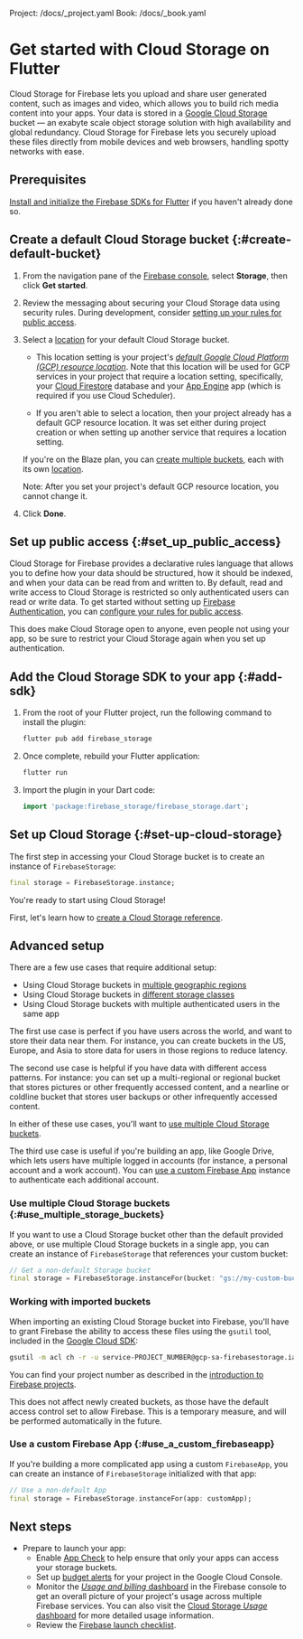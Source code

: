 Project: /docs/_project.yaml
Book: /docs/_book.yaml

<link rel="stylesheet" type="text/css" href="/styles/docs.css" />

# Get started with Cloud Storage on Flutter

Cloud Storage for Firebase lets you upload and share user generated content, such
as images and video, which allows you to build rich media content into your
apps. Your data is stored in a
[Google Cloud Storage](//cloud.google.com/storage) bucket — an
exabyte scale object storage solution with high availability and global
redundancy. Cloud Storage for Firebase lets you securely upload these files
directly from mobile devices and web browsers, handling spotty networks with
ease.


## Prerequisites

[Install and initialize the Firebase SDKs for Flutter](/docs/flutter/setup) if you
haven't already done so.


## Create a default Cloud Storage bucket {:#create-default-bucket}

1.  From the navigation pane of the [Firebase console](https://console.firebase.google.com/), select **Storage**,
    then click **Get started**.

1.  Review the messaging about securing your Cloud Storage data using security
    rules. During development, consider
    [setting up your rules for public access](#set_up_public_access).

1.  Select a [location](/docs/projects/locations#types) for your default
    Cloud Storage bucket.

      * This location setting is your project's
        [_default Google Cloud Platform (GCP) resource location_](/docs/firestore/locations#default-cloud-location).
        Note that this location will be used for GCP services in your project
        that require a location setting, specifically, your
        [Cloud Firestore](/docs/firestore) database and your
        [App Engine](//cloud.google.com/appengine/docs/) app
        (which is required if you use Cloud Scheduler).

      * If you aren't able to select a location, then your project already
        has a default GCP resource location. It was set either during project
        creation or when setting up another service that requires a location
        setting.

    If you're on the Blaze plan, you can
    [create multiple buckets](#use_multiple_storage_buckets), each with its own
    [location](//cloud.google.com/storage/docs/bucket-locations).

    Note: After you set your project's default GCP resource location, you
    cannot change it.

1.  Click **Done**.


## Set up public access {:#set_up_public_access}

Cloud Storage for Firebase provides a declarative rules language that allows you
to define how your data should be structured, how it should be indexed, and when
your data can be read from and written to. By default, read and write access to
Cloud Storage is restricted so only authenticated users can read or write
data. To get started without setting up [Firebase Authentication](/docs/auth), you can
[configure your rules for public access](/docs/storage/security/rules-conditions#public).

This does make Cloud Storage open to anyone, even people not using your
app, so be sure to restrict your Cloud Storage again when you set up
authentication.


## Add the Cloud Storage SDK to your app {:#add-sdk}

1.  From the root of your Flutter project, run the following command to install
    the plugin:

    ```bash
    flutter pub add firebase_storage
    ```

1.  Once complete, rebuild your Flutter application:

    ```bash
    flutter run
    ```

1.  Import the plugin in your Dart code:

    ```dart
    import 'package:firebase_storage/firebase_storage.dart';
    ```


## Set up Cloud Storage {:#set-up-cloud-storage}

The first step in accessing your Cloud Storage bucket is to create an
instance of `FirebaseStorage`:

```dart
final storage = FirebaseStorage.instance;
```

You're ready to start using Cloud Storage!

First, let's learn how to [create a Cloud Storage reference](create-reference).

## Advanced setup

There are a few use cases that require additional setup:

  - Using Cloud Storage buckets in
    [multiple geographic regions](//cloud.google.com/storage/docs/bucket-locations)
  - Using Cloud Storage buckets in
    [different storage classes](//cloud.google.com/storage/docs/storage-classes)
  - Using Cloud Storage buckets with multiple authenticated users in the same app

The first use case is perfect if you have users across the world, and want to
store their data near them. For instance, you can create buckets in the US,
Europe, and Asia to store data for users in those regions to reduce latency.

The second use case is helpful if you have data with different access patterns.
For instance: you can set up a multi-regional or regional bucket that stores
pictures or other frequently accessed content, and a nearline or coldline bucket
that stores user backups or other infrequently accessed content.

In either of these use cases, you'll want to
[use multiple Cloud Storage buckets](#use_multiple_storage_buckets).

The third use case is useful if you're building an app, like Google Drive, which
lets users have multiple logged in accounts (for instance, a personal account
and a work account). You can
[use a custom Firebase App](#use_a_custom_firebaseapp)
instance to authenticate each additional account.

### Use multiple Cloud Storage buckets {:#use_multiple_storage_buckets}

If you want to use a Cloud Storage bucket other than the default provided above,
or use multiple Cloud Storage buckets in a single app, you can create an instance
of `FirebaseStorage` that references your custom bucket:

```dart
// Get a non-default Storage bucket
final storage = FirebaseStorage.instanceFor(bucket: "gs://my-custom-bucket");
```

### Working with imported buckets

When importing an existing Cloud Storage bucket into Firebase, you'll
have to grant Firebase the ability to access these files using the
`gsutil` tool, included in the
[Google Cloud SDK](//cloud.google.com/sdk/docs/):

```bash
gsutil -m acl ch -r -u service-PROJECT_NUMBER@gcp-sa-firebasestorage.iam.gserviceaccount.com gs://YOUR-CLOUD-STORAGE-BUCKET
```

You can find your project number as described in the [introduction to
Firebase projects](/docs/projects/learn-more#project-number).

This does not affect newly created buckets, as those have the default access
control set to allow Firebase. This is a temporary measure, and will be
performed automatically in the future.

### Use a custom Firebase App {:#use_a_custom_firebaseapp}

If you're building a more complicated app using a custom `FirebaseApp`, you can
create an instance of `FirebaseStorage` initialized with that app:

```dart
// Use a non-default App
final storage = FirebaseStorage.instanceFor(app: customApp);
```


## Next steps

* Prepare to launch your app:
  * Enable [App Check](/docs/app-check/overview) to help ensure that only
    your apps can access your storage buckets.
  * Set up [budget alerts](/docs/projects/billing/avoid-surprise-bills#set-up-budget-alert-emails)
    for your project in the Google Cloud Console.
  * Monitor the [_Usage and billing_ dashboard](//console.firebase.google.com/project/_/usage)
    in the Firebase console to get an overall picture of your project's
    usage across multiple Firebase services. You can also visit the
    [Cloud Storage _Usage_ dashboard](//console.firebase.google.com/project/_/storage/usage) for more
    detailed usage information.
  * Review the [Firebase launch checklist](/support/guides/launch-checklist).
